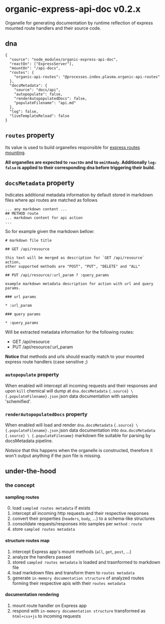 # organic-express-api-doc v0.2.x

Organelle for generating documentation by runtime reflection of express mounted route handlers and their source code.

## dna

    {
      "source": "node_modules/organic-express-api-doc",
      "reactOn": ["ExpressServer"],
      "mountOn": "/api-docs",
      "routes": {
        "organic-api-routes": "@processes.index.plasma.organic-api-routes"
      },
      "docsMetadata": {
        "source": "docs/api",
        "autopopulate": false,
        "renderAutopopulatedDocs": false,
        "populateFilename": "api.md"
      },
      "log": false,
      "liveTemplateReload": false
    }

## `routes` property

Its value is used to build organelles responsible for [express routes mounting](https://github.com/outbounder/organic-express-routes).

**All organelles are expected to `reactOn` and to `emitReady`. Additionally `log: false` is applied to their corresponding dna before triggering their build.**

## `docsMetadata` property

Indicates additional metadata information by default stored in markdown files where api routes are matched as follows

    ... any markdown content ...
    ## METHOD route
    ... markdown content for api action
    ...

So for example given the markdown bellow:

    # markdown file title

    ## GET /api/resource

    this text will be merged as description for `GET /api/resource` action,
    other supported methods are "POST", "PUT", "DELETE" and "ALL"

    ## PUT /api/resource/:url_param ? :query_params

    example markdown metadata description for action with url and query params.

    ### url params

    * :url_param

    ### query params

    * :query_params

Will be extracted metadata information for the following routes:

* GET /api/resource
* PUT /api/resource/:url_param

**Notice** that methods and urls should exactly match to your mounted express route handlers (case sensitive ;)

### `autopopulate` property 

When enabled will intercept all incoming requests and their responses and upon `kill` chemical will dump at `dna.docsMetadata` `{.source} \ {.populateFilename}.json` json data documentation with samples 'schemified'.

### `renderAutopopulatedDocs` property

When enabled will load and render `dna.docsMetadata` `{.source} \ {.populateFilename}.json` json data documentation into `dna.docsMetadata` `{.source} \ {.populateFilename}` markdown file suitable 
for parsing by docsMetadata pipeline.

*Noteice* that this happens when the organelle is constructed, therefore it won't output anything if the json file is missing.


## under-the-hood

### the concept

#### sampling routes

0. load `sampled routes metadata` if exists
1. intercept all incoming http requests and their respective responses
2. convert their properties (`headers`, `body`, ...) to a schema-like structures
3. consolidate requests/responses into samples per `method` : `route`
4. store `sampled routes metadata`

#### structure routes map

1. intercept Express app's mount methods (`all`, `get`, `post`, ...)
2. analyze the handlers passed
3. stored `sampled routes metadata` is loaded and trasnformed to markdown file
4. load markdown files and transform them to `routes metadata`
5. generate `in-memory documentation structure` of analyzed routes forming their respective apis with their `routes metadata`

#### documentation rendering

1. mount route handler on Express app
2. respond with `in-memory documentation structure` transformed as `html+css+js` to incoming requests